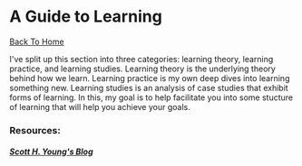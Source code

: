A Guide to Learning
===================

[Back To Home](../README.md)

I've split up this section into three categories: learning theory, learning practice, and learning studies. Learning theory is the underlying theory behind how we learn. Learning practice is my own deep dives into learning something new. Learning studies is an analysis of case studies that exhibit forms of learning. In this, my goal is to help facilitate you into some stucture of learning that will help you achieve your goals.

### Resources:
##### [Scott H. Young's Blog](http://www.scotthyoung.com/blog/)